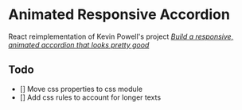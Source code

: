 # Animated Responsive Accordion

React reimplementation of Kevin Powell's project *[Build a responsive, animated accordion that looks pretty good](https://www.youtube.com/watch?v=WJERnXiFFug)*

## Todo
- [] Move css properties to css module
- [] Add css rules to account for longer texts
